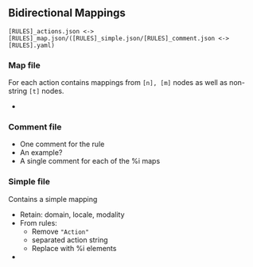 ## Bidirectional Mappings 

``` shell
[RULES]_actions.json <-> [RULES]_map.json/([RULES]_simple.json/[RULES]_comment.json <-> [RULES].yaml)
```

### Map file

For each action contains mappings from `[n], [m]` nodes as well as non-string `[t]` nodes.

* 

### Comment file 

* One comment for the rule
* An example?
* A single comment for each of the %i maps

### Simple file

Contains a simple mapping 

* Retain: domain, locale, modality
* From rules: 
    * Remove `"Action"`
    * separated action string
    * Replace with %i elements
* 



## 

